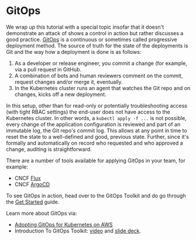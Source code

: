 # GitOps

We wrap up this tutorial with a special topic insofar that it doesn't
demonstrate an attack of shows a control in action but rather discusses a
good practice. [GitOps](https://www.gitops.tech/) is a continuous or sometimes
called progressive deployment method. The source of truth for the state of the
deployments is Git and the way how a deployment is done is as follows:

1. As a developer or release engineer, you commit a change (for example, via
   a pull request in GitHub. 
1. A combination of bots and human reviewers comment on the commit, request
   changes and/or merge it, eventually.
1. In the Kubernetes cluster runs an agent that watches the Git repo and on
   changes, kicks off a new deployment.

In this setup, other than for read-only or potentially troubleshooting access
(with tight RBAC settings) the end-user does not have access to the Kubernetes
cluster. In other words, a `kubectl apply -f ...` is not possible, every change
of the application configuration is reviewed and part of an immutable log, the
Git repo's commit log. This allows at any point in time to reset the state to
a well-defined and good, previous state. Further, since it's formally and 
automatically on record who requested and who approved a change, auditing is
straightforward.

There are a number of tools available for applying GitOps in your team, for 
example:

- CNCF [Flux](https://docs.fluxcd.io)
- CNCF [ArgoCD](https://argoproj.github.io/argo-cd/)


To see GitOps in action, head over to the GitOps Toolkit and do go through
the [Get Started](https://toolkit.fluxcd.io/get-started/) guide.

Learn more about GitOps via:

- [Adopting GitOps for Kubernetes on AWS](https://acloudguru.com/blog/engineering/adopting-gitops-for-kubernetes-on-aws)
- Introduction To GitOps Toolkit: [video](https://www.youtube.com/watch?v=qQBtSkgl7tI) 
  and [slide deck](https://www.slideshare.net/weaveworks/gitops-toolkit-cloud-native-nordics-tech-talk).
